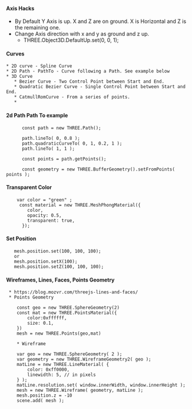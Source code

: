 

#### Axis Hacks 

   * By Default Y Axis is up. X and Z are on ground. X is Horizontal and Z is the remaining one.
   * Change Axis direction with x and y as ground and z up.
       * THREE.Object3D.DefaultUp.set(0, 0, 1);


#### Curves
    * 2D curve - Spline Curve 
    * 2D Path - PathTo - Curve following a Path. See example below
    * 3D Curve 
       * Bezier Curve - Two Control Point between Start and End.
       * Quadratic Bezier Curve - Single Control Point between Start and End.
       * CatmullRomCurve - From a series of points.
       * 

#### 2d Path Path To example 

          const path = new THREE.Path();

          path.lineTo( 0, 0.8 );
          path.quadraticCurveTo( 0, 1, 0.2, 1 );
          path.lineTo( 1, 1 );

          const points = path.getPoints();

          const geometry = new THREE.BufferGeometry().setFromPoints( points );
          
 #### Transparent Color
 
        var color = "green" ;
         const material = new THREE.MeshPhongMaterial({
            color,
            opacity: 0.5,
            transparent: true,
          });
          
  #### Set Position 
  
       mesh.position.set(100, 100, 100);
       or 
       mesh.position.setX(100);
       mesh.position.setZ(100, 100, 100);



#### Wireframes, Lines, Faces, Points Geometry

     * https://blog.mozvr.com/threejs-lines-and-faces/
     * Points Geometry
     
        const geo = new THREE.SphereGeometry(2)
        const mat = new THREE.PointsMaterial({
            color:0xffffff,
            size: 0.1,
        })
        mesh = new THREE.Points(geo,mat)
        
        * Wireframe
        
        var geo = new THREE.SphereGeometry( 2 );
        var geometry = new THREE.WireframeGeometry2( geo );
        matLine = new THREE.LineMaterial( {
            color: 0xff0000,
            linewidth: 5, // in pixels
        } );
        matLine.resolution.set( window.innerWidth, window.innerHeight );
        mesh = new THREE.Wireframe( geometry, matLine );
        mesh.position.z = -10
        scene.add( mesh );

